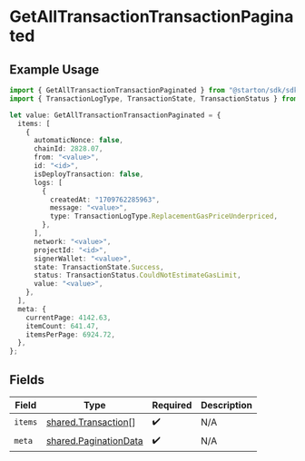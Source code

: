 # GetAllTransactionTransactionPaginated

## Example Usage

```typescript
import { GetAllTransactionTransactionPaginated } from "@starton/sdk/sdk/models/operations";
import { TransactionLogType, TransactionState, TransactionStatus } from "@starton/sdk/sdk/models/shared";

let value: GetAllTransactionTransactionPaginated = {
  items: [
    {
      automaticNonce: false,
      chainId: 2828.07,
      from: "<value>",
      id: "<id>",
      isDeployTransaction: false,
      logs: [
        {
          createdAt: "1709762285963",
          message: "<value>",
          type: TransactionLogType.ReplacementGasPriceUnderpriced,
        },
      ],
      network: "<value>",
      projectId: "<id>",
      signerWallet: "<value>",
      state: TransactionState.Success,
      status: TransactionStatus.CouldNotEstimateGasLimit,
      value: "<value>",
    },
  ],
  meta: {
    currentPage: 4142.63,
    itemCount: 641.47,
    itemsPerPage: 6924.72,
  },
};
```

## Fields

| Field                                                                 | Type                                                                  | Required                                                              | Description                                                           |
| --------------------------------------------------------------------- | --------------------------------------------------------------------- | --------------------------------------------------------------------- | --------------------------------------------------------------------- |
| `items`                                                               | [shared.Transaction](../../../sdk/models/shared/transaction.md)[]     | :heavy_check_mark:                                                    | N/A                                                                   |
| `meta`                                                                | [shared.PaginationData](../../../sdk/models/shared/paginationdata.md) | :heavy_check_mark:                                                    | N/A                                                                   |
